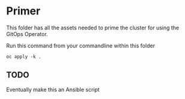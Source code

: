 # Primer
This folder has all the assets needed to prime the cluster for using the GitOps Operator. 

Run this command from your commandline within this folder

`oc apply -k .`


## TODO
Eventually make this an Ansible script